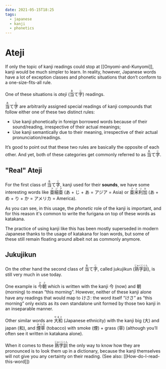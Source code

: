 ```yaml
---
date: 2021-05-15T18:25
tags:
  - japanese
  - kanji
  - phonetics
---
```


# Ateji

If only the topic of kanji readings could stop at [[Onyomi-and-Kunyomi]], kanji
would be much simpler to learn. In reality, however, Japanese words have a lot
of exception classes and phonetic situations that don’t conform to a
one-size-fits-all rule.

One of these situations is *ateji* (<ruby>当<rt>あ</rt>て</ruby><ruby>字<rt>じ</rt></ruby>)
readings.

<ruby>当<rt>あ</rt>て</ruby><ruby>字<rt>じ</rt></ruby> are arbitrarily
assigned special readings of kanji compounds that follow either one of these two
distinct rules:
 * Use kanji phonetically in foreign borrowed words because of their
   sound/reading, irrespective of their actual meanings;
 * Use kanji semantically due to their meaning, irrespective of their actual
   pronunciation/readings.

It’s good to point out that these two rules are basically the opposite of
each other. And yet, both of these categories get commonly referred to as
<ruby>当<rt>あ</rt>て</ruby><ruby>字<rt>じ</rt></ruby>.

## "Real" Ateji

For the first class of <ruby>当<rt>あ</rt>て</ruby><ruby>字<rt>じ</rt></ruby>,
kanji used for their **sounds**, we have some interesting words like <ruby>亜<rt>ア</rt>細<rt>ジ</rt>亜<rt>ア</rt></ruby>
(あ + じ + あ = アジア = Asia) or <ruby>亜<rt>ア</rt>米<rt>メ</rt>利<rt>リ</rt>加<rt>カ</rt></ruby>
(あ + め + り + か = アメリカ = America).

As you can see, in this usage, the *phonetic* role of the kanji is important,
and for this reason it's common to write the furigana on top of these words as
katakana.

The practice of using kanji like this has been mostly superseded in modern
Japanese thanks to the usage of katakana for loan words, but some of these still
remain floating around albeit not as commonly anymore.

## Jukujikun

On the other hand the second class of <ruby>当<rt>あ</rt>て</ruby><ruby>字<rt>じ</rt></ruby>,
called jukujikun (<ruby>熟字訓<rt>じゅくじくん</rt></ruby>), is still very much
in use today.

One example is <ruby>今朝<rt>けさ</rt></ruby> which is written with the
kanji 今 (now) and 朝 (morning) to mean “this morning”. However, neither of
these kanji alone have any readings that would map to けさ: the word itself
“けさ” as “this morning” only exists as its own standalone unit formed by those
two kanji in an inseparable manner.

Other similar words are <ruby>大和<rt>やまと</rt></ruby> (Japanese ethnicity)
with the kanji big (大) and japan (和), and <ruby>煙草<rt>タバコ</rt></ruby>
(tobacco) with smoke (煙) + grass (草) (although you’ll often see it written in
katakana alone).

When it comes to these <ruby>熟字訓<rt>じゅくじくん</rt></ruby> the only way to
know how they are pronounced is to look them up in a dictionary, because
the kanji themselves will not give you any certainty on their reading.
(See also: [[How-do-I-read-this-word]])

<!-- TODO: Write about publisher rules and furigana, etc -->
